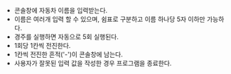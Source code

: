- 콘솔창에 자동차 이름을 입력받는다.
- 이름은 여러개 입력 할 수 있으며, 쉼표로 구분하고 이름 하나당 5자 이하만 가능하다.
- 경주를 실행하면 자동으로 5회 실행된다.
- 1회당 1칸씩 전진한다.
- 1칸씩 전진한 흔적('-')이 콘솔창에 남는다.
- 사용자가 잘못된 입력 값을 작성한 경우 프로그램을 종료한다.

